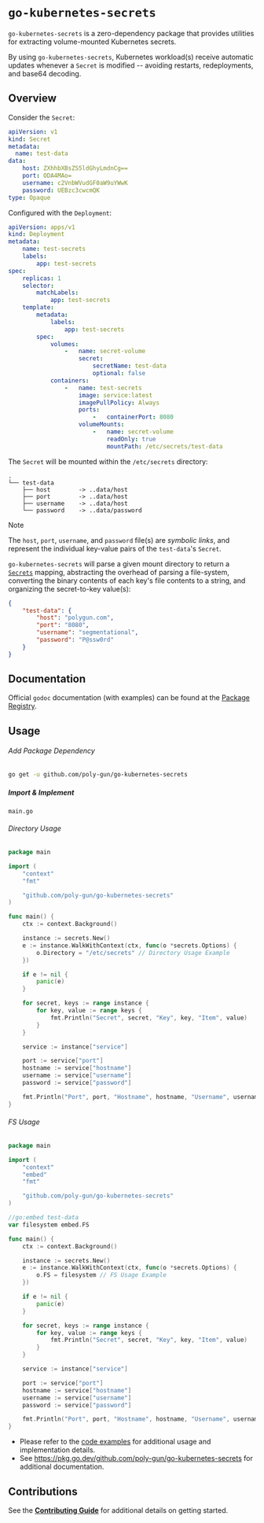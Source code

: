 # `go-kubernetes-secrets`

`go-kubernetes-secrets` is a zero-dependency package that provides utilities for extracting volume-mounted Kubernetes secrets.

By using `go-kubernetes-secrets`, Kubernetes workload(s) receive automatic updates whenever a `Secret` is
modified -- avoiding restarts, redeployments, and base64 decoding.

## Overview

Consider the `Secret`:

```yaml
apiVersion: v1
kind: Secret
metadata:
  name: test-data
data:
    host: ZXhhbXBsZS5ldGhyLmdnCg==
    port: ODA4MAo=
    username: c2VnbWVudGF0aW9uYWwK
    password: UEBzc3cwcmQK
type: Opaque
```

Configured with the `Deployment`:

```yaml
apiVersion: apps/v1
kind: Deployment
metadata:
    name: test-secrets
    labels:
        app: test-secrets
spec:
    replicas: 1
    selector:
        matchLabels:
            app: test-secrets
    template:
        metadata:
            labels:
                app: test-secrets
        spec:
            volumes:
                -   name: secret-volume
                    secret:
                        secretName: test-data
                        optional: false
            containers:
                -   name: test-secrets
                    image: service:latest
                    imagePullPolicy: Always
                    ports:
                        -   containerPort: 8080
                    volumeMounts:
                        -   name: secret-volume
                            readOnly: true
                            mountPath: /etc/secrets/test-data
```

The `Secret` will be mounted within the `/etc/secrets` directory:

```
.
└── test-data
    ├── host        -> ..data/host
    ├── port        -> ..data/host
    ├── username    -> ..data/host
    └── password    -> ..data/password
```

> [!NOTE]
> The `host`, `port`, `username`, and `password` file(s) are *symbolic links*, and represent the individual key-value pairs
> of the `test-data`'s `Secret`.

`go-kubernetes-secrets` will parse a given mount directory to return a [`Secrets`](./secrets.go) mapping, abstracting
the overhead of parsing a file-system, converting the binary contents of each key's file contents to a string, and
organizing the secret-to-key value(s):

```json
{
    "test-data": {
        "host": "polygun.com",
        "port": "8080",
        "username": "segmentational",
        "password": "P@ssw0rd"
    }
}
```

## Documentation

Official `godoc` documentation (with examples) can be found at the [Package Registry](https://pkg.go.dev/github.com/poly-gun/go-kubernetes-secrets).

## Usage

###### Add Package Dependency

```bash
go get -u github.com/poly-gun/go-kubernetes-secrets
```

##### Import & Implement

`main.go`

###### Directory Usage

```go
package main

import (
    "context"
    "fmt"

    "github.com/poly-gun/go-kubernetes-secrets"
)

func main() {
    ctx := context.Background()

    instance := secrets.New()
    e := instance.WalkWithContext(ctx, func(o *secrets.Options) {
        o.Directory = "/etc/secrets" // Directory Usage Example
    })

    if e != nil {
        panic(e)
    }

    for secret, keys := range instance {
        for key, value := range keys {
            fmt.Println("Secret", secret, "Key", key, "Item", value)
        }
    }

    service := instance["service"]

    port := service["port"]
    hostname := service["hostname"]
    username := service["username"]
    password := service["password"]

    fmt.Println("Port", port, "Hostname", hostname, "Username", username, "Password", password)
}

```

###### FS Usage

```go
package main

import (
    "context"
    "embed"
    "fmt"

    "github.com/poly-gun/go-kubernetes-secrets"
)

//go:embed test-data
var filesystem embed.FS

func main() {
    ctx := context.Background()

    instance := secrets.New()
    e := instance.WalkWithContext(ctx, func(o *secrets.Options) {
        o.FS = filesystem // FS Usage Example
    })

    if e != nil {
        panic(e)
    }

    for secret, keys := range instance {
        for key, value := range keys {
            fmt.Println("Secret", secret, "Key", key, "Item", value)
        }
    }

    service := instance["service"]

    port := service["port"]
    hostname := service["hostname"]
    username := service["username"]
    password := service["password"]

    fmt.Println("Port", port, "Hostname", hostname, "Username", username, "Password", password)
}
```

- Please refer to the [code examples](./example_test.go) for additional usage and implementation details.
- See https://pkg.go.dev/github.com/poly-gun/go-kubernetes-secrets for additional documentation.

## Contributions

See the [**Contributing Guide**](./CONTRIBUTING.md) for additional details on getting started.
